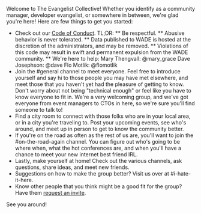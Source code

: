 Welcome to The Evangelist Collective! Whether you identify as a community manager, developer evangelist, or somewhere in between, we're glad you're here! Here are few things to get you started:

* Check out our [Code of Conduct](https://github.com/evangelistcollective/getting-started/blob/master/CodeOfConduct.md).
TL;DR: 
** Be respectful.
** Abusive behavior is never tolerated.
** Data published to WADE is hosted at the discretion of the administrators, and may be removed.
** Violations of this code may result in swift and permanent expulsion from the WADE community.
** We're here to help:
Mary Thengvall: @mary_grace
Dave Josephson: @dave
Flo Motlik: @flomotlik
* Join the #general channel to meet everyone. Feel free to introduce yourself and say hi to those people you may have met elsewhere, and meet those that you haven't yet had the pleasure of getting to know. Don't worry about not being "technical enough" or feel like you have to know everyone to fit in. We're a very welcoming group, and we've got everyone from event managers to CTOs in here, so we're sure you'll find someone to talk to!
* Find a city room to connect with those folks who are in your local area, or in a city you're traveling to. Post your upcoming events, see who's around, and meet up in person to get to know the community better.
* If you're on the road as often as the rest of us are, you'll want to join the #on-the-road-again channel. You can figure out who's going to be where when, what the hot conferences are, and when you'll have a chance to meet your new internet best friend IRL.
* Lastly, make yourself at home! Check out the various channels, ask questions, share ideas, and meet new friends.
* Suggestions on how to make the group better? Visit us over at #i-hate-it-here.
* Know other people that you think might be a good fit for the group? Have them [request an invite](http://evangelistcollective.github.io/).

See you around!
